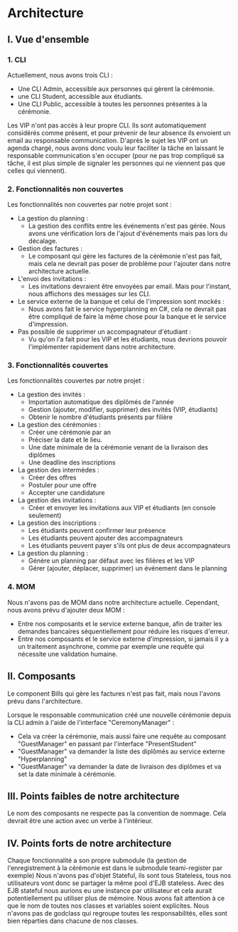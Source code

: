 # Architecture

## I. Vue d'ensemble

### 1. CLI

Actuellement, nous avons trois CLI :
- Une CLI Admin, accessible aux personnes qui gèrent la cérémonie.
- une CLI Student, accessible aux étudiants.
- Une CLI Public, accessible à toutes les personnes présentes à la cérémonie.

Les VIP n'ont pas accès à leur propre CLI. Ils sont automatiquement considérés comme présent, et pour prévenir de leur absence ils envoient un email au responsable communication. D'après le sujet les VIP ont un agenda chargé, nous avons donc voulu leur faciliter la tâche en laissant le responsable communication s'en occuper (pour ne pas trop compliqué sa tâche, il est plus simple de signaler les personnes qui ne viennent pas que celles qui viennent).

### 2. Fonctionnalités non couvertes

Les fonctionnalités non couvertes par notre projet sont : 
- La gestion du planning :
    - La gestion des conflits entre les événements n'est pas gérée. Nous avons une vérification lors de l'ajout d'événements mais pas lors du décalage.
- Gestion des factures : 
    - Le composant qui gère les factures de la cérémonie n'est pas fait, mais cela ne devrait pas poser de problème pour l'ajouter dans notre architecture actuelle.
- L'envoi des invitations :
    - Les invitations devraient être envoyées par email. Mais pour l'instant, nous affichons des messages sur les CLI.
- Le service externe de la banque et celui de l'impression sont mockés : 
    - Nous avons fait le service hyperplanning en C#, cela ne devrait pas être compliqué de faire la même chose pour la banque et le service d'impression.
- Pas possible de supprimer un accompagnateur d'étudiant : 
    - Vu qu'on l'a fait pour les VIP et les étudiants, nous devrions pouvoir l'implémenter rapidement dans notre architecture.
    
### 3. Fonctionnalités couvertes

Les fonctionnalités couvertes par notre projet : 
- La gestion des invités : 
    - Importation automatique des diplômés  de l'année
    - Gestion (ajouter, modifier, supprimer) des invités (VIP, étudiants)
    - Obtenir le nombre d'étudiants présents par filière
- La gestion des cérémonies : 
    - Créer une cérémonie par an
    - Préciser la date et le lieu. 
    - Une date minimale de la cérémonie venant de la livraison des diplômes
    - Une deadline des inscriptions
- La gestion des intermèdes : 
    - Créer des offres
    - Postuler pour une offre
    - Accepter une candidature
- La gestion des invitations : 
    - Créer et envoyer les invitations aux VIP et étudiants (en console seulement)
- La gestion des inscriptions : 
    - Les étudiants peuvent confirmer leur présence
    - Les étudiants peuvent ajouter des accompagnateurs
    - Les étudiants peuvent payer s'ils ont plus de deux accompagnateurs
- La gestion du planning : 
    - Génère un planning par défaut avec les filières et les VIP
    - Gérer (ajouter, déplacer, supprimer) un événement dans le planning

### 4. MOM

Nous n'avons pas de MOM dans notre architecture actuelle. Cependant, nous avons prévu d'ajouter deux MOM : 
- Entre nos composants et le service externe banque, afin de traiter les demandes bancaires séquentiellement  pour réduire les risques d'erreur.
- Entre nos composants et le service externe d'impression, si jamais il y a un traitement asynchrone, comme par exemple une requête qui nécessite une validation humaine.

## II. Composants 

Le component Bills qui gère les factures n'est pas fait, mais nous l'avons prévu dans l'architecture.

Lorsque le responsable communication créé une nouvelle cérémonie depuis la CLI admin à l'aide de l'interface "CeremonyManager" : 
- Cela va créer la cérémonie, mais aussi faire une requête au composant "GuestManager" en passant par l'interface "PresentStudent"
- "GuestManager" va demander la liste des diplômés au service externe "Hyperplanning"
- "GuestManager" va demander la date de livraison des diplômes et va set la date minimale à cérémonie.

## III.  Points faibles de notre architecture

Le nom des composants ne respecte pas la convention de nommage. Cela devrait être une action avec un verbe à l'intérieur.


## IV. Points forts de notre architecture

Chaque fonctionnalité a son propre submodule (la gestion de l'enregistrement à la cérémonie est dans le submodule teami-register par exemple)
Nous n'avons pas d'objet Stateful, ils sont tous Stateless, tous nos utilisateurs vont donc se partager la même pool d'EJB stateless. Avec des EJB stateful nous aurions eu une instance par utilisateur et cela aurait potentiellement pu utiliser plus de mémoire.
Nous avons fait attention à ce que le nom de toutes nos classes et variables soient explicites.
Nous n'avons pas de godclass qui regroupe toutes les responsabilités, elles sont bien réparties dans chacune de nos classes.